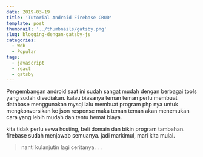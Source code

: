 ```yaml
---
date: 2019-03-19
title: 'Tutorial Android Firebase CRUD'
template: post
thumbnail: '../thumbnails/gatsby.png'
slug: blogging-dengan-gatsby-js
categories:
  - Web
  - Popular
tags:
  - javascript
  - react
  - gatsby
---
```


Pengembangan android saat ini sudah sangat mudah dengan berbagai tools yang sudah disediakan. kalau biasanya teman teman perlu membuat database menggunakan mysql lalu membuat program php nya untuk mengkonversikan ke json response maka teman teman akan menemukan cara yang lebih mudah dan tentu hemat biaya. 

kita tidak perlu sewa hosting, beli domain dan bikin program tambahan. firebase sudah menjawab semuanya. jadi markimul, mari kita mulai. 

>nanti kulanjutin lagi ceritanya. . . 